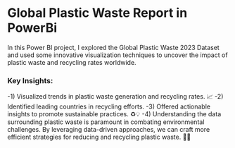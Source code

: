 # Global Plastic Waste Report in PowerBi

In this Power BI project, I explored the Global Plastic Waste 2023 Dataset and used some innovative visualization techniques to uncover the impact of plastic waste and recycling rates worldwide.

### Key Insights:
-1) Visualized trends in plastic waste generation and recycling rates. 📈
-2) Identified leading countries in recycling efforts. 
-3) Offered actionable insights to promote sustainable practices. ♻️💡
-4) Understanding the data surrounding plastic waste is paramount in combating environmental challenges. By leveraging data-driven approaches, we can craft more efficient strategies for reducing and recycling plastic waste. 🌱✨
